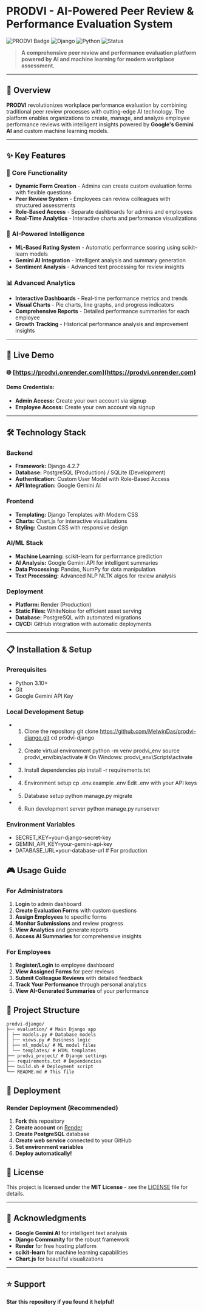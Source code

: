 # **PRODVI - AI-Powered Peer Review & Performance Evaluation System**

![PRODVI Badge](https://img.shields.io/badge/PRODVI-AI%20Powered-blue?style=for-the-badge)
![Django](https://img.shields.io/badge/Django-4.2.7-green?style=flat-square)
![Python](https://img.shields.io/badge/Python-3.10-blue?style=flat-square)
![Status](https://img.shields.io/badge/Status-Live-success?style=flat-square)

> **A comprehensive peer review and performance evaluation platform powered by AI and machine learning for modern workplace assessment.**

---

## 🌟 **Overview**

**PRODVI** revolutionizes workplace performance evaluation by combining traditional peer review processes with cutting-edge AI technology. The platform enables organizations to create, manage, and analyze employee performance reviews with intelligent insights powered by **Google's Gemini AI** and custom machine learning models.

---

## ✨ **Key Features**

### 🎯 **Core Functionality**
- **Dynamic Form Creation** - Admins can create custom evaluation forms with flexible questions
- **Peer Review System** - Employees can review colleagues with structured assessments
- **Role-Based Access** - Separate dashboards for admins and employees
- **Real-Time Analytics** - Interactive charts and performance visualizations

### 🤖 **AI-Powered Intelligence**
- **ML-Based Rating System** - Automatic performance scoring using scikit-learn models
- **Gemini AI Integration** - Intelligent analysis and summary generation
- **Sentiment Analysis** - Advanced text processing for review insights

### 📊 **Advanced Analytics**
- **Interactive Dashboards** - Real-time performance metrics and trends
- **Visual Charts** - Pie charts, line graphs, and progress indicators
- **Comprehensive Reports** - Detailed performance summaries for each employee
- **Growth Tracking** - Historical performance analysis and improvement insights

---

## 🚀 **Live Demo**

### **🌐 [https://prodvi.onrender.com](https://prodvi.onrender.com)**

#### **Demo Credentials:**
- **Admin Access:** Create your own account via signup
- **Employee Access:** Create your own account via signup

---

## 🛠 **Technology Stack**

### **Backend**
- **Framework:** Django 4.2.7
- **Database:** PostgreSQL (Production) / SQLite (Development)
- **Authentication:** Custom User Model with Role-Based Access
- **API Integration:** Google Gemini AI

### **Frontend**
- **Templating:** Django Templates with Modern CSS
- **Charts:** Chart.js for interactive visualizations
- **Styling:** Custom CSS with responsive design

### **AI/ML Stack**
- **Machine Learning:** scikit-learn for performance prediction
- **AI Analysis:** Google Gemini API for intelligent summaries
- **Data Processing:** Pandas, NumPy for data manipulation
- **Text Processing:** Advanced NLP NLTK algos for review analysis

### **Deployment**
- **Platform:** Render (Production)
- **Static Files:** WhiteNoise for efficient asset serving
- **Database:** PostgreSQL with automated migrations
- **CI/CD:** GitHub integration with automatic deployments

---

## 📋 **Installation & Setup**

### **Prerequisites**
- Python 3.10+
- Git
- Google Gemini API Key

### **Local Development Setup**
- 1. Clone the repository
  git clone https://github.com/MelwinDas/prodvi-django.git
  cd prodvi-django

- 2. Create virtual environment
  python -m venv prodvi_env
  source prodvi_env/bin/activate # On Windows: prodvi_env\Scripts\activate

- 3. Install dependencies
  pip install -r requirements.txt

- 4. Environment setup
  cp .env.example .env
  Edit .env with your API keys

- 5. Database setup
  python manage.py migrate

- 6. Run development server
  python manage.py runserver

### **Environment Variables**
- SECRET_KEY=your-django-secret-key
- GEMINI_API_KEY=your-gemini-api-key
- DATABASE_URL=your-database-url # For production 


## 🎮 **Usage Guide**

### **For Administrators**
1. **Login** to admin dashboard
2. **Create Evaluation Forms** with custom questions
3. **Assign Employees** to specific forms
4. **Monitor Submissions** and review progress
5. **View Analytics** and generate reports
6. **Access AI Summaries** for comprehensive insights

### **For Employees**
1. **Register/Login** to employee dashboard
2. **View Assigned Forms** for peer reviews
3. **Submit Colleague Reviews** with detailed feedback
4. **Track Your Performance** through personal analytics
5. **View AI-Generated Summaries** of your performance

## 📁 **Project Structure** 
```
prodvi-django/
├── evaluation/ # Main Django app
│ ├── models.py # Database models
│ ├── views.py # Business logic
│ ├── ml_models/ # ML model files
│ └── templates/ # HTML templates
├── prodvi_project/ # Django settings
├── requirements.txt # Dependencies
├── build.sh # Deployment script
└── README.md # This file
```

## 🚀 **Deployment**

### **Render Deployment (Recommended)**
1. **Fork** this repository
2. **Create account** on [Render](https://render.com)
3. **Create PostgreSQL** database
4. **Create web service** connected to your GitHub
5. **Set environment variables**
6. **Deploy automatically!** 

## 📄 **License**

This project is licensed under the **MIT License** - see the [LICENSE](LICENSE) file for details.

---

## 🙏 **Acknowledgments**

- **Google Gemini AI** for intelligent text analysis
- **Django Community** for the robust framework
- **Render** for free hosting platform
- **scikit-learn** for machine learning capabilities
- **Chart.js** for beautiful visualizations

---

## ⭐ **Support**

**Star this repository if you found it helpful!**


